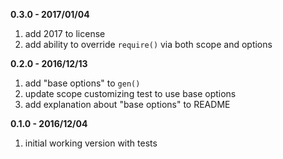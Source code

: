 **0.3.0 - 2017/01/04**

1. add 2017 to license
2. add ability to override `require()` via both scope and options


**0.2.0 - 2016/12/13**

1. add "base options" to `gen()`
2. update scope customizing test to use base options
3. add explanation about "base options" to README


**0.1.0 - 2016/12/04**

1. initial working version with tests
